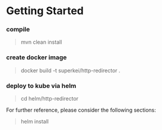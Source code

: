 # Getting Started

### compile
>mvn clean install

### create docker image
>docker build -t superkei/http-redirector .

### deploy to kube via helm
>cd helm/http-redirector

For further reference, please consider the following sections:
>helm install <name>